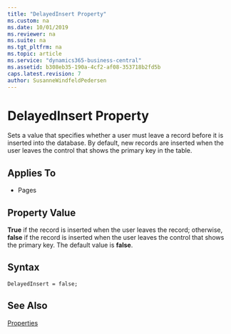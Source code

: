 ```yaml
---
title: "DelayedInsert Property"
ms.custom: na
ms.date: 10/01/2019
ms.reviewer: na
ms.suite: na
ms.tgt_pltfrm: na
ms.topic: article
ms.service: "dynamics365-business-central"
ms.assetid: b308eb35-190a-4cf2-af08-353718b2fd5b
caps.latest.revision: 7
author: SusanneWindfeldPedersen
---
```


 

# DelayedInsert Property
Sets a value that specifies whether a user must leave a record before it is inserted into the database. By default, new records are inserted when the user leaves the control that shows the primary key in the table.  
  
## Applies To  
  
-   Pages  
  
## Property Value  
 **True** if the record is inserted when the user leaves the record; otherwise, **false** if the record is inserted when the user leaves the control that shows the primary key. The default value is **false**.  

## Syntax
```
DelayedInsert = false;
```
  
## See Also  
 [Properties](devenv-properties.md)